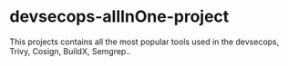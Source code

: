 # devsecops-allInOne-project
This projects contains all the most popular tools used in the devsecops, Trivy, Cosign, BuildX, Semgrep..
